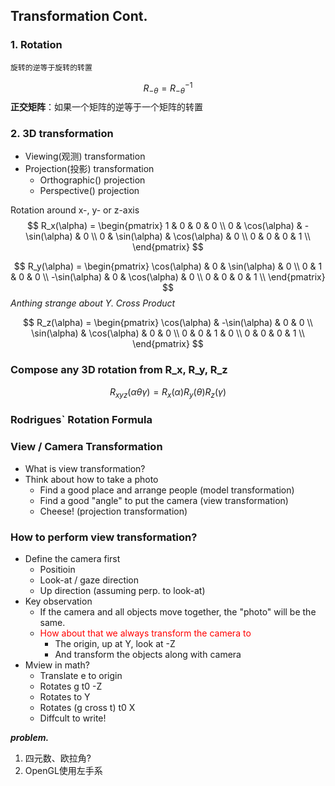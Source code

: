 ## Transformation Cont.

### 1. Rotation
```
旋转的逆等于旋转的转置
```
$$
R_{-\theta} = {R_{-\theta}}^{-1}
$$
**正交矩阵**：如果一个矩阵的逆等于一个矩阵的转置

### 2. 3D transformation
- Viewing(观测) transformation
- Projection(投影) transformation
  - Orthographic() projection
  - Perspective() projection

Rotation around x-, y- or z-axis
$$
R_x(\alpha) = 
\begin{pmatrix}
1 & 0 & 0 & 0 \\
0 & \cos(\alpha) & -\sin(\alpha) & 0 \\
0 & \sin(\alpha) & \cos(\alpha) & 0 \\
0 & 0 & 0 & 1 \\   
\end{pmatrix}
$$

$$
R_y(\alpha) = 
\begin{pmatrix}
\cos(\alpha) & 0 & \sin(\alpha) & 0 \\
0 & 1 & 0 & 0 \\
-\sin(\alpha) & 0 & \cos(\alpha) & 0 \\
0 & 0 & 0 & 1 \\   
\end{pmatrix}
$$
*Anthing strange about Y. Cross Product*

$$
R_z(\alpha) = 
\begin{pmatrix}
\cos(\alpha) & -\sin(\alpha) & 0 & 0 \\
\sin(\alpha) & \cos(\alpha) & 0 & 0 \\
0 & 0 & 1 & 0 \\
0 & 0 & 0 & 1 \\   
\end{pmatrix}
$$

### Compose any 3D rotation from R_x, R_y, R_z
$$
R_{xyz}(\alpha\theta\gamma) = R_{x}(\alpha)R_{y}(\theta)R_{z}(\gamma)
$$

### Rodrigues` Rotation Formula

### View / Camera Transformation
-  What is view transformation?
-  Think about how to take a photo
   -  Find a good place and arrange people (model transformation)
   -  Find a good "angle" to put the camera (view transformation)
   -  Cheese! (projection transformation)

### How to perform view transformation?
- Define the camera first
  - Positioin 
  - Look-at / gaze direction
  - Up direction (assuming perp. to look-at)
- Key observation
  - If the camera and all objects move together, the "photo" will be the same. 
  - <font color="red">How about that we always transform the camera to</font>
    - The origin, up at Y, look at -Z
    - And transform the objects along with camera
- Mview in math?
  - Translate e to origin
  - Rotates g t0 -Z
  - Rotates to Y
  - Rotates (g cross t) t0 X
  - Diffcult to write!

***problem.***
1. 四元数、欧拉角?
2. OpenGL使用左手系